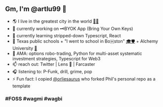 
## Gm, I'm @artlu99 👋  

- 🌎 I live in the greatest city in the world [🍎🗽](https://genius.com/Phillipa-soo-jasmine-cephas-jones-leslie-odom-jr-original-broadway-cast-of-hamilton-and-renee-elise-goldsberry-the-schuyler-sisters-lyrics)
- 🔭 currently working on 🗝️BYOK App (Bring Your Own Keys)
- 🌱 currently learning stripped-down Typescript, React
- 🏫 Texas public schools + "I went to school in Bo🇭ston" [🎓](https://www.fas.harvard.edu)<span style=“color:crimson;”></span>[🛡️](https://pfoho.harvard.edu/) + Alchemy University [🎉](https://university.alchemy.com/)
- 💬 AMA: options robo-trading, Python for multi-asset systematic investment strategies, Typescript for Web3
- 📫 reach out: Twitter | Lens 🌿 | Farcaster
- 🎧 listening to: P-Funk, drill, grime, pop
- ⚡ Fun fact: I copied [@orliesaurus](https://github.com/orliesaurus) who forked Phil's personal repo as a template

### #FOSS #wagmi #wagbi
